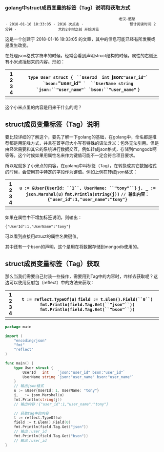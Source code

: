###  					golang中struct成员变量的标签（Tag）说明和获取方式 				

 				 					 					老汉-憨憨 					 				 					 · 2018-01-16 18:33:05 · 2016 次点击 · 					预计阅读时间 2 分钟 · 					大约2小时之前 开始浏览   					 				

这是一个创建于 2018-01-16 18:33:05 的文章，其中的信息可能已经有所发展或是发生改变。

在处理json格式字符串的时候，经常会看到声明struct结构的时候，属性的右侧还有小米点括起来的内容。形如：

| 1 2 3 4 | `type User struct {` `  ``UserId  int  `json:``"user_id"` `bson:``"user_id"```` `  ``UserName string `json:``"user_name"` `bson:``"user_name"```` `}` |
| ------- | ------------------------------------------------------------ |
|         |                                                              |

这个小米点里的内容是用来干什么的呢？



## struct成员变量标签（Tag）说明

要比较详细的了解这个，要先了解一下golang的基础，在golang中，命名都是推荐都是用驼峰方式，并且在首字母大小写有特殊的语法含义：包外无法引用。但是由经常需要和其它的系统进行数据交互，例如转成json格式，存储到mongodb啊等等。这个时候如果用属性名来作为键值可能不一定会符合项目要求。

所以呢就多了小米点的内容，在golang中叫标签（Tag），在转换成其它数据格式的时候，会使用其中特定的字段作为键值。例如上例在转成json格式：

| 1 2 3 4 | `u := &User{UserId: ``1``, UserName: ``"tony"``}` `j, _ := json.Marshal(u)` `fmt.Println(string(j))` `// 输出内容：{"user_id":1,"user_name":"tony"}` |
| ------- | ------------------------------------------------------------ |
|         |                                                              |

如果在属性中不增加标签说明，则输出：

```
{"UserId":1,"UserName":"tony"}
```

可以看到直接用struct的属性名做键值。

其中还有一个bson的声明，这个是用在将数据存储到mongodb使用的。



## struct成员变量标签（Tag）获取

那么当我们需要自己封装一些操作，需要用到Tag中的内容时，咋样去获取呢？这边可以使用反射包（reflect）中的方法来获取：

| 1 2 3 4 | `t := reflect.TypeOf(u)` `field := t.Elem().Field(``0``)` `fmt.Println(field.Tag.Get(``"json"``))` `fmt.Println(field.Tag.Get(``"bson"``))` |
| ------- | ------------------------------------------------------------ |
|         |                                                              |

```go
package main
 
import (
    "encoding/json"
    "fmt"
    "reflect"
)
 
func main() {
    type User struct {
        UserId   int    `json:"user_id" bson:"user_id"`
        UserName string `json:"user_name" bson:"user_name"`
    }
    // 输出json格式
    u := &User{UserId: 1, UserName: "tony"}
    j, _ := json.Marshal(u)
    fmt.Println(string(j))
    // 输出内容：{"user_id":1,"user_name":"tony"}
 
    // 获取tag中的内容
    t := reflect.TypeOf(u)
    field := t.Elem().Field(0)
    fmt.Println(field.Tag.Get("json"))
    // 输出：user_id
    fmt.Println(field.Tag.Get("bson"))
    // 输出：user_id
}
```